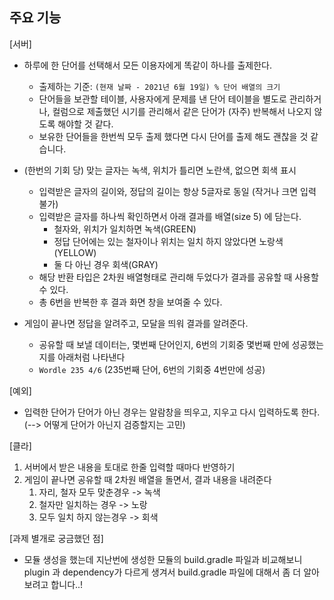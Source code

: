 ## 주요 기능

[서버]
- 하루에 한 단어를 선택해서 모든 이용자에게 똑같이 하나를 출제한다.
  - 출제하는 기준: `(현재 날짜 - 2021년 6월 19일) % 단어 배열의 크기`
  - 단어들을 보관할 테이블, 사용자에게 문제를 낸 단어 테이블을 별도로 관리하거나, 
   컬럼으로 제출했던 시기를 관리해서 같은 단어가 (자주) 반복해서 나오지 않도록 해야할 것 같다.
  - 보유한 단어들을 한번씩 모두 출제 했다면 다시 단어를 출제 해도 괜찮을 것 같습니다.

- (한번의 기회 당) 맞는 글자는 녹색, 위치가 틀리면 노란색, 없으면 회색 표시
  - 입력받은 글자의 길이와, 정답의 길이는 항상 5글자로 동일 (작거나 크면 입력 불가)
  - 입력받은 글자를 하나씩 확인하면서 아래 결과를 배열(size 5) 에 담는다. 
    - 철자와, 위치가 일치하면 녹색(GREEN)
    - 정답 단어에는 있는 철자이나 위치는 일치 하지 않았다면 노랑색(YELLOW)
    - 둘 다 아닌 경우 회색(GRAY)
  - 해당 반환 타입은 2차원 배열형태로 관리해 두었다가 결과를 공유할 때 사용할 수 있다.
  - 총 6번을 반복한 후 결과 화면 창을 보여줄 수 있다.
  
- 게임이 끝나면 정답을 알려주고, 모달을 띄워 결과를 알려준다.
  - 공유할 때 보낼 데이터는, 몇번째 단어인지, 6번의 기회중 몇번째 만에 성공했는지를 아래처럼 나타낸다
  - `Wordle 235 4/6` (235번째 단어, 6번의 기회중 4번만에 성공)

[예외]
- 입력한 단어가 단어가 아닌 경우는 알람창을 띄우고, 지우고 다시 입력하도록 한다. (--> 어떻게 단어가 아닌지 검증할지는 고민)

[클라]
1. 서버에서 받은 내용을 토대로 한줄 입력할 때마다 반영하기
2. 게임이 끝나면 공유할 때 2차원 배열을 돌면서, 결과 내용을 내려준다
   1. 자리, 철자 모두 맞춘경우 -> 녹색
   2. 철자만 일치하는 경우 -> 노랑
   3. 모두 일치 하지 않는경우 -> 회색

[과제 별개로 궁금했던 점]
- 모듈 생성을 했는데 지난번에 생성한 모듈의 build.gradle 파일과 비교해보니 plugin 과 dependency가 다르게 생겨서 build.gradle 파일에 대해서 좀 더 알아보려고 합니다..!
